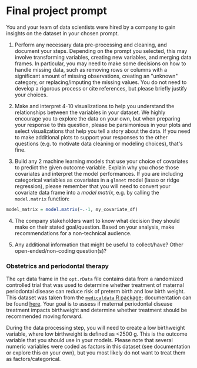 # Final project prompt

 You and your team of data scientists were hired by a company to gain insights on the dataset in your chosen prompt. 

1. Perform any necessary data pre-processing and cleaning, and document your steps. Depending on the prompt you selected, this may involve transforming variables, creating new variables, and merging data frames. In particular, you may need to make some decisions on how to handle missing data, such as removing rows or columns with a significant amount of missing observations, creating an "unknown" category, or replacing/imputing the missing values. You do not need to develop a rigorous process or cite references, but please briefly justify your choices. 

2. Make and interpret 4-10 visualizations to help you understand the relationships between the variables in your dataset. We highly encourage you to explore the data on your own, but when preparing your response to this question, please be parsimonious in your plots and select visualizations that help you tell a story about the data. If you need to make additional plots to support your responses to the other questions (e.g. to motivate data cleaning or modeling choices), that's fine. 

3. Build any 2 machine learning models that use your choice of covariates to predict the given outcome variable. Explain why you chose those covariates and interpret the model performances. If you are including categorical variables as covariates in a `glmnet` model (lasso or ridge regression), please remember that you will need to convert your covariate data frame into a *model matrix*, e.g. by calling the `model.matrix` function:

```r
model_matrix = model.matrix(~.-1, my_covariate_df)
```

4. The company stakeholders want to know what decision they should make on their stated goal/question. Based on your analysis, make recommendations for a non-technical audience. 

5. Any additional information that might be useful to collect/have? Other open-ended/non-coding question(s)? 


### Obstetrics and periodontal therapy 

The `opt` data frame in the `opt.rData` file contains data from a randomized controlled trial that was used to determine whether treatment of maternal periodontal disease can reduce risk of preterm birth and low birth weight. This dataset was taken from the [`medicaldata` R package](https://github.com/higgi13425/medicaldata); documentation can be found [here](https://higgi13425.github.io/medicaldata/reference/opt.html). Your goal is to assess if maternal periodontal disease treatment impacts birthweight and determine whether treatment should be recommended moving forward. 

During the data processing step, you will need to create a low birthweight variable, where low birthweight is defined as <2500 g. This is the outcome variable that you should use in your models. Please note that several numeric variables were coded as factors in this dataset (see documentation or explore this on your own), but you most likely do not want to treat them as factors/categorical. 

